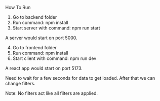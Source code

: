 How To Run

1. Go to backend folder
2. Run command: npm install
3. Start server with command: npm run start

A server would start on port 5000.

4. Go to frontend folder
5. Run command: npm install
6. Start client with command: npm run dev

A react app would start on port 5173.

Need to wait for a few seconds for data to get loaded.
After that we can change filters.

Note: No filters act like all filters are applied.
